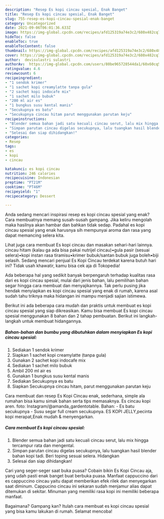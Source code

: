 ```yaml
---
description: "Resep Es kopi cincau spesial, Enak Banget"
title: "Resep Es kopi cincau spesial, Enak Banget"
slug: 755-resep-es-kopi-cincau-spesial-enak-banget
category: Uncategorized
date: 2021-09-06T06:01:36.633Z
image: https://img-global.cpcdn.com/recipes/afd125319a74e3c2/680x482cq70/es-kopi-cincau-spesial-foto-resep-utama.jpg
hideToc: false
enableToc: true
enableTocContent: false
thumbnail: https://img-global.cpcdn.com/recipes/afd125319a74e3c2/680x482cq70/es-kopi-cincau-spesial-foto-resep-utama.jpg
cover: https://img-global.cpcdn.com/recipes/afd125319a74e3c2/680x482cq70/es-kopi-cincau-spesial-foto-resep-utama.jpg
author:  devisulastri sulastri
authorAv:  https://img-global.cpcdn.com/users/80be965728544da1/60x60cq50/avatar.jpg
ratingvalue: 4.6
reviewcount: 6
recipeingredient:
- "1 sendok krimer"
- "1 sachet kopi creamylatte tanpa gula"
- "2 sachet kopi indocafe mix"
- "1 sachet milo bubuk"
- "200 ml air es"
- "1 bungkus susu kental manis"
- "Secukupnya es batu"
- "Secukupnya cincau hitam parut menggunakan parutan keju"
recipeinstructions:
- "Blender semua bahan jadi satu kecuali cincau serut, lalu mix hingga tercampur rata dan mengental."
- "Simpan parutan cincau digelas secukupnya, lalu tuangkan hasil blender bahan kopi tadi. Beri toping sesuai selera. Hidangkan"
- "Selesai dan siap dihidangkan!"
categories:
- Resep
tags:
- es
- kopi
- cincau

katakunci: es kopi cincau 
nutrition: 246 calories
recipecuisine: Indonesian
preptime: "PT21M"
cooktime: "PT46M"
recipeyield: "1"
recipecategory: Dessert

---
```



Anda sedang mencari inspirasi resep es kopi cincau spesial yang enak? Cara membuatnya memang susah-susah gampang. Jika keliru mengolah maka hasilnya akan hambar dan bahkan tidak sedap. Padahal es kopi cincau spesial yang enak harusnya sih mempunyai aroma dan rasa yang dapat memancing selera kita.


Lihat juga cara membuat Es kopi cincau dan masakan sehari-hari lainnya. cincau hitam (kalau ga ada bisa pakai nutrijel cincau)•gula pasir (sesuai selera)•kopi instan rasa tiramisu•krimer bubuk/santan bubuk juga boleh•biji selasih. Sedang mencari penjual Es Kopi Cincau terdekat karena butuh hari ini? Tidak usah khawatir, kamu bisa cek aja di Tokopedia!

Ada beberapa hal yang sedikit banyak berpengaruh terhadap kualitas rasa dari es kopi cincau spesial, mulai dari jenis bahan, lalu pemilihan bahan segar hingga cara membuat dan menyajikannya. Tak perlu pusing jika hendak menyiapkan es kopi cincau spesial yang enak di rumah, karena asal sudah tahu triknya maka hidangan ini mampu menjadi sajian istimewa.


Berikut ini ada beberapa cara mudah dan praktis untuk membuat es kopi cincau spesial yang siap dikreasikan. Kamu bisa membuat Es kopi cincau spesial menggunakan 8 bahan dan 2 tahap pembuatan. Berikut ini langkah-langkah untuk membuat hidangannya.

<!--inarticleads1-->

##### Bahan-bahan dan bumbu yang dibutuhkan dalam menyiapkan Es kopi cincau spesial:

1. Sediakan 1 sendok krimer
1. Siapkan 1 sachet kopi creamylatte (tanpa gula)
1. Gunakan 2 sachet kopi indocafe mix
1. Sediakan 1 sachet milo bubuk
1. Ambil 200 ml air es
1. Gunakan 1 bungkus susu kental manis
1. Sediakan Secukupnya es batu
1. Siapkan Secukupnya cincau hitam, parut menggunakan parutan keju


Cara membuat dan resep Es Kopi Cincau enak, sederhana, simple ala rumahan bisa kamu simak bahan serta tips memasaknya. Es cincau kopi aren. foto: Instagram/@amanda_gardentotable. Bahan: - Es batu secukupnya - Susu segar full cream secukupnya. ES KOPI JELLY,pecinta kopi merapat,Enak mudah &amp; menyengarkan. 

<!--inarticleads2-->

##### Cara membuat Es kopi cincau spesial:

1. Blender semua bahan jadi satu kecuali cincau serut, lalu mix hingga tercampur rata dan mengental.
1. Simpan parutan cincau digelas secukupnya, lalu tuangkan hasil blender bahan kopi tadi. Beri toping sesuai selera. Hidangkan
1. Selesai dan siap dihidangkan!

Cari yang seger-seger saat buka puasa? Cobain bikin Es Kopi Cincau aja, yang udah pasti enak banget buat berbuka puasa. Manfaat cappuccino dari es cappuccino cincau yaitu dapat memberikan efek rilek dan menyegarkan saat diminum. Cappucino cincau ini sekaran sudah menjamur alias dapat ditemukan di sekitar. Minuman yang memiliki rasa kopi ini memiliki beberapa manfaat. 

Bagaimana? Gampang kan? Itulah cara membuat es kopi cincau spesial yang bisa kamu lakukan di rumah. Selamat mencoba!
